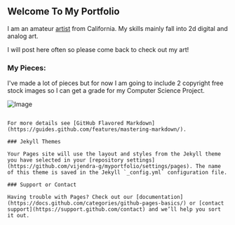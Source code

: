 ## Welcome To My Portfolio

I am an amateur [artist](https://en.wikipedia.org/wiki/Artist) from California. My skills mainly fall into 2d digital and analog art.

I will post here often so please come back to check out my art!

### My Pieces: 

I've made a lot of pieces but for now I am going to include 2 copyright free stock images so I can get a grade for my Computer Science Project.


![Image](https://lh3.googleusercontent.com/proxy/U2Ey46ZB1UGJKkqWtsn1-wiQwJczOM4Rj2vu7XWVMUWbQsxGArNAnOyfwM2wE6OvAAKolz61tXwDSGXe0Zb4ydFzjVbpsko)
```

For more details see [GitHub Flavored Markdown](https://guides.github.com/features/mastering-markdown/).

### Jekyll Themes

Your Pages site will use the layout and styles from the Jekyll theme you have selected in your [repository settings](https://github.com/vijendra-g/myportfolio/settings/pages). The name of this theme is saved in the Jekyll `_config.yml` configuration file.

### Support or Contact

Having trouble with Pages? Check out our [documentation](https://docs.github.com/categories/github-pages-basics/) or [contact support](https://support.github.com/contact) and we’ll help you sort it out.
